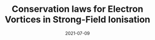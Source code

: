 ---
title: "Conservation laws for Electron Vortices in Strong-Field Ionisation"
collection: publications
permalink: " /publication/2021-07-09-Conservation laws for Electron Vortices in Strong-Field Ionisation"
date: 2021-07-09
venue: 'Eur. Phys. J. D'
paperurl: 'https://epjd.epj.org/articles/epjd/abs/2021/07/10053_2021_Article_214/10053_2021_Article_214.html'
citation: 'Yuxin Kang, Emilio Pisanty, Marcelo Ciappina, Maciej Lewenstein, Carla Figueira de Morisson Faria, Andrew S Maxwell, Eur. Phys. J. D 75: 199 (2021)'
---